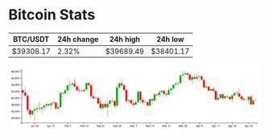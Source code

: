 # Bitcoin Stats

BTC/USDT|24h change|24h high|24h low|
|---|---|---|---|
|$39308.17|2.32%|$39689.49|$38401.17|

<img src="./chart.svg">
